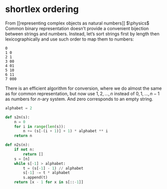 # shortlex ordering
From [[representing complex objects as natural numbers]]
$\physics$
Common binary representation doesn’t provide a convenient bijection between  strings and numbers. Instead, let’s sort strings first by length then lexicographically and use such order to map them to numbers:
```
0 
1 0
2 1
3 00
4 01
5 10
6 11
7 000
```

There is an efficient algorithm for conversion, where we do almost the same as for common representation, but now use $1, 2, \dots, n$ instead of $0, 1, \dots, n - 1$ as numbers for $n$-ary system. And zero corresponds to an empty string.
```python
alphabet = 2

def s2n(s):
    n = 0
    for i in range(len(s)):
        n += (s[-(i + 1)] + 1) * alphabet ** i
    return n

def n2s(n):
    if not n:
        return []
    s = [n]
    while s[-1] > alphabet:
        t = (s[-1] - 1) // alphabet
        s[-1] -= t * alphabet
        s.append(t)
    return [x - 1 for x in s[::-1]]
```